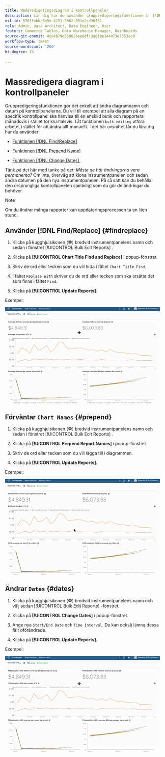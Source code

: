 ```yaml
---
title: Massredigeringsdiagram i kontrollpaneler
description: Lär dig hur du använder gruppredigeringsfunktionen i  [!DNL Commerce Intelligence].
exl-id: 576ffabb-5e5d-4251-9662-951e2cd30f31
role: Admin, Data Architect, Data Engineer, User
feature: Commerce Tables, Data Warehouse Manager, Dashboards
source-git-commit: 4d04b79d55d02bee6dfc3a810e144073e7353ec0
workflow-type: tm+mt
source-wordcount: '260'
ht-degree: 1%

---
```


# Massredigera diagram i kontrollpaneler

Gruppredigeringsfunktionen gör det enkelt att ändra diagramnamn och datum på kontrollpanelerna. Du vill till exempel att alla diagram på en specifik kontrollpanel ska hänvisa till en enskild butik och rapportera månadsvis i stället för kvartalsvis. Låt funktionen `bulk-editing` utföra arbetet i stället för att ändra allt manuellt. I det här avsnittet får du lära dig hur du använder:

* [Funktionen  [!DNL Find/Replace] &#x200B;](#findreplace)

* [Funktionen  [!DNL Prepend Name] &#x200B;](#prepend)

* [Funktionen  [!DNL Change Dates] &#x200B;](#dates)

Tänk på det här med tanke på det: *Måste de här ändringarna vara permanenta?* Om inte, överväg att klona instrumentpanelen och sedan ändra datumen på den nya instrumentpanelen. På så sätt kan du behålla den ursprungliga kontrollpanelen samtidigt som du gör de ändringar du behöver.

>[!NOTE]
>
>Om du ändrar många rapporter kan uppdateringsprocessen ta en liten stund.

## Använder [!DNL Find/Replace] {#findreplace}

1. Klicka på kugghjulsikonen (![Kugghjulsikonen](../../assets/gear-icon.png)) bredvid instrumentpanelens namn och sedan i fönstret [!UICONTROL Bulk Edit Reports] .

1. Klicka på **[!UICONTROL Chart Title Find and Replace]** i popup-fönstret.

1. Skriv de ord eller tecken som du vill hitta i fältet `Chart Title Find`.

1. I fältet `Replace With` skriver du de ord eller tecken som ska ersätta det som finns i fältet `Find`.

1. Klicka på **[!UICONTROL Update Reports]**.

Exempel:

![massredigering](../../assets/bulk_edit.gif)

## Förväntar `Chart Names` {#prepend}

1. Klicka på kugghjulsikonen (![Kugghjulsikonen](../../assets/gear-icon.png)) bredvid instrumentpanelens namn och sedan i fönstret [!UICONTROL Bulk Edit Reports] .

1. Klicka på **[!UICONTROL Prepend Report Names]** i popup-fönstret.

1. Skriv de ord eller tecken som du vill lägga till i diagrammen.

1. Klicka på **[!UICONTROL Update Reports]**.

Exempel:

![prepend](../../assets/prepend.gif)

## Ändrar `Dates` {#dates}

1. Klicka på kugghjulsikonen (![Kugghjulsikonen](../../assets/gear-icon.png)) bredvid instrumentpanelens namn och välj sedan [!UICONTROL Bulk Edit Reports] -fönstret.

1. Klicka på **[!UICONTROL Change Dates]** i popup-fönstret.

1. Ange nya `Start/End Date` och `Time Interval`. Du kan också lämna dessa fält oförändrade.

1. Klicka på **[!UICONTROL Update Reports]**.

Exempel:

![ändrar datum](../../assets/dates.gif)
